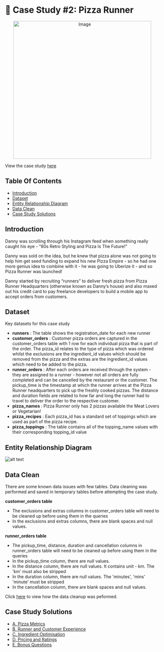 # :pizza: Case Study #2: Pizza Runner
<p align="center">
<img src="https://8weeksqlchallenge.com/images/case-study-designs/2.png" alt="Image" width="450" height="450">

View the case study [here](https://8weeksqlchallenge.com/case-study-2/)

## Table Of Contents
  - [Introduction](#introduction)
  - [Dataset](#dataset)
  - [Entity Relationship Diagram](#entity-relationship-diagram)
  - [Data Clean](#data-clean)
  - [Case Study Solutions](#case-study-solutions)
  
## Introduction
Danny was scrolling through his Instagram feed when something really caught his eye - “80s Retro Styling and Pizza Is The Future!”

Danny was sold on the idea, but he knew that pizza alone was not going to help him get seed funding to expand his new Pizza Empire - so he had one more genius idea to combine with it - he was going to Uberize it - and so Pizza Runner was launched!

Danny started by recruiting “runners” to deliver fresh pizza from Pizza Runner Headquarters (otherwise known as Danny’s house) and also maxed out his credit card to pay freelance developers to build a mobile app to accept orders from customers.

## Dataset
Key datasets for this case study
- **runners** : The table shows the registration_date for each new runner
- **customer_orders** : Customer pizza orders are captured in the customer_orders table with 1 row for each individual pizza that is part of the order. The pizza_id relates to the type of pizza which was ordered whilst the exclusions are the ingredient_id values which should be removed from the pizza and the extras are the ingredient_id values which need to be added to the pizza.
- **runner_orders** : After each orders are received through the system - they are assigned to a runner - however not all orders are fully completed and can be cancelled by the restaurant or the customer. The pickup_time is the timestamp at which the runner arrives at the Pizza Runner headquarters to pick up the freshly cooked pizzas. The distance and duration fields are related to how far and long the runner had to travel to deliver the order to the respective customer.
- **pizza_names** : Pizza Runner only has 2 pizzas available the Meat Lovers or Vegetarian!
- **pizza_recipes** : Each pizza_id has a standard set of toppings which are used as part of the pizza recipe.
- **pizza_toppings** : The table contains all of the topping_name values with their corresponding topping_id value

## Entity Relationship Diagram
![alt text](https://github.com/Akama-EO/sql-portfolio-projects/blob/main/Case%20Study%20%232%20-%20Pizza%20Runner/ERD.jpg)

## Data Clean
There are some known data issues with few tables. Data cleaning was performed and saved in temporary tables before attempting the case study.

**customer_orders table**
- The exclusions and extras columns in customer_orders table will need to be cleaned up before using them in the queries
- In the exclusions and extras columns, there are blank spaces and null values.

**runner_orders table**
- The pickup_time, distance, duration and cancellation columns in runner_orders table will need to be cleaned up before using them in the queries
- In the pickup_time column, there are null values.
- In the distance column, there are null values. It contains unit - km. The 'km' must also be stripped
- In the duration column, there are null values. The 'minutes', 'mins' 'minute' must be stripped
- In the cancellation column, there are blank spaces and null values.

Click [here](https://github.com/Akama-EO/sql-portfolio-projects/blob/main/Case%20Study%20%232%20-%20Pizza%20Runner/0.%20Data%20Clean.md) to view how the data cleanup was peformed.

## Case Study Solutions
- [A. Pizza Metrics](https://github.com/Akama-EO/sql-portfolio-projects/blob/main/Case%20Study%20%232%20-%20Pizza%20Runner/A.%20Pizza%20metrics.md)
- [B. Runner and Customer Experience](https://github.com/Akama-EO/sql-portfolio-projects/blob/main/Case%20Study%20%232%20-%20Pizza%20Runner/B.%20Runner%20and%20Customer%20Experience.md)
- [C. Ingredient Optimisation](https://github.com/Akama-EO/sql-portfolio-projects/blob/main/Case%20Study%20%232%20-%20Pizza%20Runner/C.%20Ingredient%20Optimisation.md)
- [D. Pricing and Ratings](https://github.com/Akama-EO/sql-portfolio-projects/blob/main/Case%20Study%20%232%20-%20Pizza%20Runner/D.%20Pricing%20and%20Ratings.md)
- [E. Bonus Questions](https://github.com/Akama-EO/sql-portfolio-projects/blob/main/Case%20Study%20%232%20-%20Pizza%20Runner/E.%20Bonus%20Questions.md)
